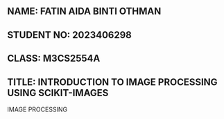 ## NAME: FATIN AIDA BINTI OTHMAN
## STUDENT NO: 2023406298
## CLASS: M3CS2554A
## TITLE: INTRODUCTION TO IMAGE PROCESSING  USING SCIKIT-IMAGES

IMAGE PROCESSING 



